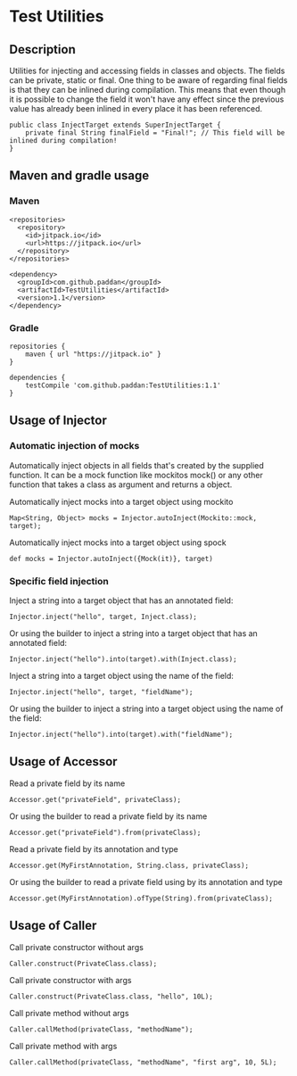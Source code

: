 # Test Utilities

## Description
Utilities for injecting and accessing fields in classes and objects. The fields can be private, static or final. One
thing to be aware of regarding final fields is that they can be inlined during compilation. This means that
even though it is possible to change the field it won't have any effect since the previous value has already been
inlined in every place it has been referenced.

```
public class InjectTarget extends SuperInjectTarget {
    private final String finalField = "Final!"; // This field will be inlined during compilation!
}
```

## Maven and gradle usage

### Maven
```
<repositories>
  <repository>
    <id>jitpack.io</id>
    <url>https://jitpack.io</url>
  </repository>
</repositories>

<dependency>
  <groupId>com.github.paddan</groupId>
  <artifactId>TestUtilities</artifactId>
  <version>1.1</version>
</dependency>
```

### Gradle
```
repositories {
    maven { url "https://jitpack.io" }
}

dependencies {
    testCompile 'com.github.paddan:TestUtilities:1.1'
}
```

## Usage of Injector

### Automatic injection of mocks

Automatically inject objects in all fields that's created by the supplied function. It can be a mock function like mockitos mock() or any other function that takes a class as argument and returns a object.

Automatically inject mocks into a target object using mockito
```
Map<String, Object> mocks = Injector.autoInject(Mockito::mock, target);
```
 
Automatically inject mocks into a target object using spock
```
def mocks = Injector.autoInject({Mock(it)}, target)
```

### Specific field injection

Inject a string into a target object that has an annotated field:
```
Injector.inject("hello", target, Inject.class);
```

Or using the builder to inject a string into a target object that has an annotated field:
```
Injector.inject("hello").into(target).with(Inject.class);
```

Inject a string into a target object using the name of the field:
```
Injector.inject("hello", target, "fieldName");
```

Or using the builder to inject a string into a target object using the name of the field:
```
Injector.inject("hello").into(target).with("fieldName");
```

## Usage of Accessor

Read a private field by its name
```
Accessor.get("privateField", privateClass);
```

Or using the builder to read a private field by its name
```
Accessor.get("privateField").from(privateClass);
```

Read a private field by its annotation and type
```
Accessor.get(MyFirstAnnotation, String.class, privateClass);
```

Or using the builder to read a private field using by its annotation and type
```
Accessor.get(MyFirstAnnotation).ofType(String).from(privateClass);
```

## Usage of Caller
Call private constructor without args
```
Caller.construct(PrivateClass.class);
```

Call private constructor with args
```
Caller.construct(PrivateClass.class, "hello", 10L);
```

Call private method without args
```
Caller.callMethod(privateClass, "methodName");
```

Call private method with args
```
Caller.callMethod(privateClass, "methodName", "first arg", 10, 5L);
```